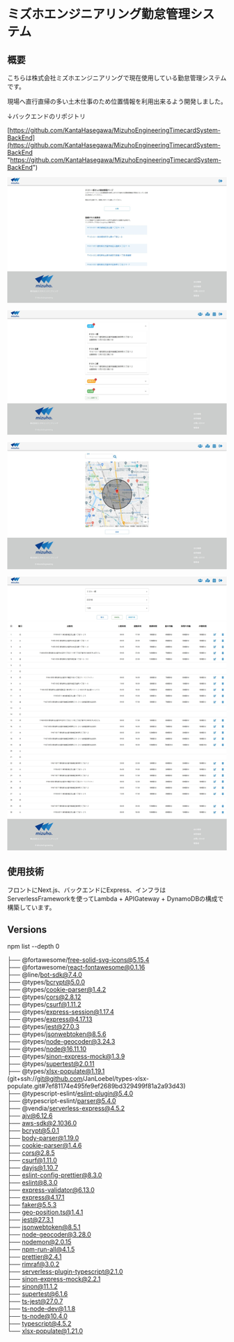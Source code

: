 # ミズホエンジニアリング勤怠管理システム

## 概要

こちらは株式会社ミズホエンジニアリングで現在使用している勤怠管理システムです。

現場へ直行直帰の多い土木仕事のため位置情報を利用出来るよう開発しました。

↓バックエンドのリポジトリ

[https://github.com/KantaHasegawa/MizuhoEngineeringTimecardSystem-BackEnd](https://github.com/KantaHasegawa/MizuhoEngineeringTimecardSystem-BackEnd "https://github.com/KantaHasegawa/MizuhoEngineeringTimecardSystem-BackEnd")

![1638714244045.png](image/README/1638714244045.png)

![1638714263791.png](image/README/1638714263791.png)

![1638714293580.png](image/README/1638714293580.png)

![1638714305029.png](image/README/1638714305029.png)

## 使用技術

フロントにNext.js、バックエンドにExpress、インフラはServerlessFrameworkを使ってLambda + APIGateway + DynamoDBの構成で構築しています。

## Versions

npm list --depth 0  

├── @fortawesome/free-solid-svg-icons@5.15.4  
├── @fortawesome/react-fontawesome@0.1.16  
├── @line/bot-sdk@7.4.0   
├── @types/bcrypt@5.0.0  
├── @types/cookie-parser@1.4.2  
├── @types/cors@2.8.12  
├── @types/csurf@1.11.2  
├── @types/express-session@1.17.4  
├── @types/express@4.17.13  
├── @types/jest@27.0.3  
├── @types/jsonwebtoken@8.5.6  
├── @types/node-geocoder@3.24.3  
├── @types/node@16.11.10  
├── @types/sinon-express-mock@1.3.9  
├── @types/supertest@2.0.11  
├── @types/xlsx-populate@1.19.1 (git+ssh://git@github.com/JanLoebel/types-xlsx-populate.git#7ef81174e495fe9ef2689bd329499f81a2a93d43)  
├── @typescript-eslint/eslint-plugin@5.4.0  
├── @typescript-eslint/parser@5.4.0  
├── @vendia/serverless-express@4.5.2  
├── ajv@6.12.6  
├── aws-sdk@2.1036.0  
├── bcrypt@5.0.1  
├── body-parser@1.19.0  
├── cookie-parser@1.4.6  
├── cors@2.8.5   
├── csurf@1.11.0  
├── dayjs@1.10.7  
├── eslint-config-prettier@8.3.0  
├── eslint@8.3.0  
├── express-validator@6.13.0  
├── express@4.17.1  
├── faker@5.5.3  
├── geo-position.ts@1.4.1  
├── jest@27.3.1  
├── jsonwebtoken@8.5.1  
├── node-geocoder@3.28.0  
├── nodemon@2.0.15  
├── npm-run-all@4.1.5  
├── prettier@2.4.1   
├── rimraf@3.0.2  
├── serverless-plugin-typescript@2.1.0  
├── sinon-express-mock@2.2.1  
├── sinon@11.1.2  
├── supertest@6.1.6  
├── ts-jest@27.0.7  
├── ts-node-dev@1.1.8  
├── ts-node@10.4.0  
├── typescript@4.5.2    
└── xlsx-populate@1.21.0  
